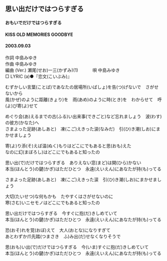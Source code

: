 ## 思い出だけではつらすぎる
#### おもいでだけではつらすぎる
#### KISS OLD MEMORIES GOODBYE
#### 2003.09.03


作詞     中島みゆき　　　　　   
作曲      中島みゆき  　　　   
編曲 (Ver.) 瀬尾(せお)一三(かずみ)(1)　　　
唄     中島みゆき     
□ LYRIC (a)●『恋文(こいぶみ)』   
   
むずかしい言葉(ことば)であなたの居場所(いばしょ)を告(つ)げないで　さがせないから   
風(かぜ)のように距離(きょり)を　雨(あめ)のように時(とき)を　わからせて　呼(よ)び寄(よ)せて   
   
めぐり会(あ)えるまでの古(ふる)い出来事(できごと)など忘れましょう　波(わす)の彼方(かなた)へ   
さまよった足跡(あしあと)　凍(こご)えきった涙(なみだ)　引(ひ)き潮(しお)にまかせましょう   
   
寄(よ)り添(そ)えば温(ぬく)もりはどこにでもあると思(おも)えた   
なのに幻(まぼろし)はどこにでもあると知ったの   
   
思い出(で)だけではつらすぎる　ありえない窓(まど)は開(ひら)かない   
本当(ほんとう)の鍵(かぎ)はただひとつ　永遠(えいえん)にあなたが持(も)ってる   
   
さまよった足跡(あしあと)　凍(こご)えきった涙　引(ひ)き潮(しお)にまかせましょう   
   
大切(たいせつ)な何もかも　たやすくはさがせないのに   
寒(さむ)いニセモノはどこにでもあると知ったの   
   
思い出だけではつらすぎる　今すぐに抱(だ)きしめていて   
本当(ほんとう)の鍵(かぎ)はただひとつ　永遠(えいえん)にあなたが持(も)ってる   
   
恐(おそ)れを覚(おぼ)えて　大人(おとな)になりすぎて   
あとわずか爪先踏(つまさき　ふ)み出(だ)せなくなりそうで   
   
思(おも)い出(で)だけではつらすぎる　今(いま)すぐに抱(だ)きしめていて   
本当(ほんとう)の鍵(かぎ)はただひとつ　永遠(えいえん)にあなたが持(も)ってる   